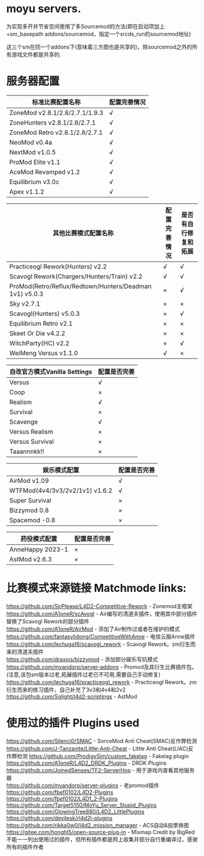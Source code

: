 # moyu servers.
为实现多开并节省空间使用了多Sourcemod的方法(即在启动项加上+sm_basepath addons/sourcemod，指定一个srcds_run的sourcemod地址)                                                                        
                     
这三个sm在同一个addons下(意味着三方图也是共享的)，除sourcemod之外的所有游戏文件都是共享的.                                  
                     
# 服务器配置                                       
| 标准比赛配置名称 | 配置完善情况 |                                         
|-----------------|--------------|                                            
| ZoneMod v2.8.1/2.8/2.7.1/1.9.3 | √ |                                                
| ZoneHunters v2.8.1/2.8/2.7.1 | √ |                                          
| ZoneMod Retro v2.8.1/2.8/2.7.1 | √ |                                          
| NeoMod v0.4a | √ |                                        
| NextMod v1.0.5 | √ |                                  
| ProMod Elite v1.1 | √ |                                         
| AceMod Revamped v1.2 | √ |                                
| Equilibrium v3.0c | √ |                                         
| Apex v1.1.2 | √ |                                               
                                                              
| 其他比赛模式配置名称 | 配置完善情况 | 是否有自行修复和拓展 |                                                  
|---------------------|-------------|-----------------------|                                               
| Practiceogl Rework(Hunters) v2.2 | √ | √ |                                      
| Scavogl Rework(Chargers/Hunters/Train) v2.2 | √ | √ |                                 
| ProMod(Retro/Reflux/Redtown/Hunters/Deadman 1v1) v5.0.3 | × | √ |                                                                           
| Sky v2.7.1 | × | × |
| Scavogl(Hunters) v5.0.3 | × | √ |
| Equilibrium Retro v2.1 | × | × |
| Skeet Or Die v4.2.2 | × | × |
| WitchParty(HC) v2.2 | × | √ |                         
| WeiMeng Versus v1.1.0 | √ | × |                                       

| 自改官方模式Vanilla Settings | 配置是否完善 |                                                     
|-----------------------------|--------------|                                          
| Versus | √ |                                  
| Coop | × |                            
| Realism | √ |                             
| Survival | × |                          
| Scavenge | √ |                                        
| Versus Realism | × |                                            
| Versus Survival | × |                 
| Taaannnkk!! | × |                                   
                                          
| 娱乐模式配置 | 配置是否完善 |                         
|--------------|-------------|                                
| AirMod v1.09 | √ |                        
| WTFMod(4v4/3v3/2v2/1v1) v1.6.2 | √ |                      
| Super Survival | × |                                
| Bizzymod 0.8 | × |                                            
| Spacemod -0.8 | × |                                                                            
                                      
| 药役模式配置 | 配置是否完善 |                                     
|--------------|--------------|                                                   
| AnneHappy 2023-1 | × |                                        
| AstMod v2.6.3 | × |                                                             



# 比赛模式来源链接 Matchmode links:                         
https://github.com/SirPlease/L4D2-Competitive-Rework - Zonemod主框架                                          
https://github.com/A1oneR/scAvogl - Air编写的清道夫插件，使用其中部分插件替换了Scavogl Rework的部分插件                                              
https://github.com/A1oneR/AirMod - 添加了Air制作过或者在维护的模式                          
https://github.com/fantasylidong/CompetitiveWithAnne - 电信云服Anne插件                                              
https://github.com/lechuga16/scavogl_rework - Scavogl Rework。zm衍生而来的清道夫插件                               
https://github.com/draxios/bizzymod - 添加部分娱乐写抗模式                                            
https://github.com/mvandorp/server-addons - Promod及其衍生比赛插件包。(注意,该包sm版本过老,拓展插件过老已不可用,需要自己手动修复)                                     
https://github.com/lechuga16/practiceogl_rework - Practiceogl Rework。zm衍生而来的练习插件，自己补充了3v3和4v4和2v2                                                  
https://github.com/Sglight/l4d2-scriptings - AstMod

# 使用过的插件 Plugins used
https://github.com/Silenci0/SMAC - SorceMod Anti Cheat(SMAC)反作弊检测                                                 
https://github.com/J-Tanzanite/Little-Anti-Cheat - Little Anti Cheat(LIAC)反作弊检测
https://github.com/ProdigySim/custom_fakelag - Fakelag plugin                                       
https://github.com/A1oneR/L4D2_DRDK_Plugins - DRDK Plugins                                       
https://github.com/JoinedSenses/TF2-ServerHop - 用于游戏内查看其他服务器                                      
https://github.com/mvandorp/server-plugins - 老promod插件                                     
https://github.com/fbef0102/L4D2-Plugins                                     
https://github.com/fbef0102/L4D1_2-Plugins                                 
https://github.com/Target5150/MoYu_Server_Stupid_Plugins                                     
https://github.com/GlowingTree880/L4D2_LittlePlugins                                          
https://github.com/devilesk/rl4d2l-plugins                                        
https://github.com/rikka0w0/l4d2_mission_manager - ACS自动&投票换图                                                
https://gitee.com/honghl5/open-source-plug-in - Mixmap Credit by BigRed                                            
不能一一列出使用过的插件，但所有插件都是网上收集并部分自行重编译过，感谢所有的插件作者
